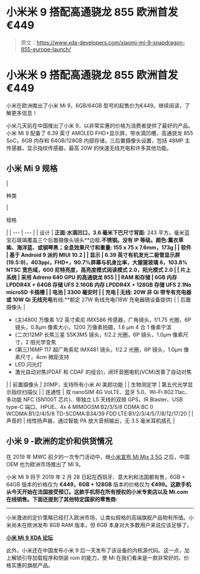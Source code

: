 # 小米米 9 搭配高通骁龙 855 欧洲首发€449

> 原文：<https://www.xda-developers.com/xiaomi-mi-9-snapdragon-855-europe-launch/>

# 小米米 9 搭配高通骁龙 855 欧洲首发€449

小米在欧洲推出了小米 Mi 9，6GB/64GB 型号的起售价为€449。继续阅读，了解更多信息！

小米几天前在中国推出了小米 9，以非常实惠的价格为消费者提供了最好的产品。小米 Mi 9 配备了 6.39 英寸 AMOLED FHD+显示屏，带水滴凹槽，高通骁龙 855 SoC，6GB 内存和 64GB/128GB 内部存储，三后置摄像头设置，包括 48MP 主传感器，显示指纹传感器，最高 20W 的快速无线充电和许多其他功能。

## 小米 Mi 9 规格

| 

种类

 | 

规格

 |
| --- | --- |
| 设计 | **正面:**水滴凹口，3.6 毫米下巴尺寸**背面:** 243 平方。毫米蓝宝石玻璃覆盖三个后置摄像头镜头**边框:**不锈钢。没有 IP 等级。**颜色:**薰衣草紫、海洋蓝、或钢琴黑；全息效果**尺寸和重量:** 155 x 75 x 7.6mm，173g |
| 软件 | 基于 Android 9 派的 MIUI 10.2 |
| 显示 | 6.39 英寸有机发光二极管显示屏(19.5:9)，403ppi，FHD+，90.7%屏幕与机身比率，大猩猩玻璃 6，103.8% NTSC 宽色域，600 尼特亮度，高亮度模式阅读模式 2.0，阳光模式 2.0 |
| 片上系统 | 采用 Adreno 640 GPU 的高通骁龙 855 |
| RAM 和存储 | 6GB 内存 LPDDR4X + 64GB 存储 UFS 2.16GB 内存 LPDDR4X + 128GB 存储 UFS 2.1No microSD 卡插槽 |
| 电池 | 3300 毫安时 |
| 充电 | **无线:** 20W 非 Qi 带专有充电器或 10W Qi 无线充电**有线:**额定 27W 有线充电(18W 充电器随设备提供) |
| 后置摄像头 | 

*   (主)4800 万像素 1/2 英寸索尼 IMX586 传感器，广角镜头，f/1.75 光圈，6P 镜头，0.8μm 像素大小，1200 万像素拍摄，1.6 μm 4 合 1 像素宁滨
*   (二次)12MP 长焦三星 S5K3M5 镜头，f/2.2 光圈，6P 镜头，1.0μm 像素尺寸，2 倍光学变焦
*   (第三)16MP 117 超广角索尼 IMX481 镜头，f/2.2 光圈，6P 镜头，1.0μm 像素尺寸，4cm 微距支持
*   LED 闪光灯
*   激光自动对焦(PDAF 和 CDAF 的组合)，闭环音圈电机(VCM)改善了自动对焦

 |
| 前置摄像头 | 20MP，支持所有小米 AI 美颜功能 |
| 生物测定学 | 第五代光学显示指纹扫描仪 |
| 连通性 | 双 nanoSIM 4G VoLTE、蓝牙 5.0、Wi-Fi 802.11ac、多功能 NFC (SN100T 芯片)、带独立 L5 天线的双频 GPS、IR Blaster、USB type-C 端口、HPUE、4x 4 MIMOGSM:B2/3/5/8 CDMA:BC 0 WCDMA:B1/2/4/5/8 TD-SCDMA:B34/39 FDD LTE:B1/2/3/4/5/7/8/12/17/20 |
| 声音的 | 线性扬声器，通过智能 PA 放大音频输出，无 3.5 毫米耳机插孔 |

## 小米 9 -欧洲的定价和供货情况

在 2019 年 MWC 前夕的一次专门活动中，继[小米宣布 Mi Mix 3 5G](https://www.xda-developers.com/xiaomi-mi-mix-3-5g-qualcomm-snapdragon-855/) 之后，中国 OEM 也为欧洲市场推出了 Mi 9。

小米 Mi 9 将于 2019 年 2 月 28 日起在西班牙、意大利和法国都有售，6GB + 64GB 版本的价格仅为 **€449，6GB + 128GB** 版本的价格仅为 **€499。这款手机从今天开始在法国接受预订。这款手机将在所有授权的小米专卖店以及 Mi.com 在线销售。下面还提到了其他特定国家的零售商:**

* * *

小米激进的定价策略已经打入欧洲市场，让类似规格的高端旗舰产品物有所值。小米尚未在欧洲发布 8GB RAM 版本，但 6GB 本身对大多数用户来说应该足够了。

[**小米 Mi 9 XDA 论坛**](https://forum.xda-developers.com/Mi-9)

此外，小米还在中国发布小米 9 后一天发布了该设备的内核源代码。这一点，加上解锁引导加载程序和侧装 rom 的能力，使 Mi 在我们看来是一款非常好的、价格实惠的旗舰产品。